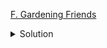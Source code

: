 [F. Gardening Friends](https://codeforces.com/contest/1822/problem/F)

<details><summary>Solution</summary>

![](../../../assets/1822F.png)

</details>

